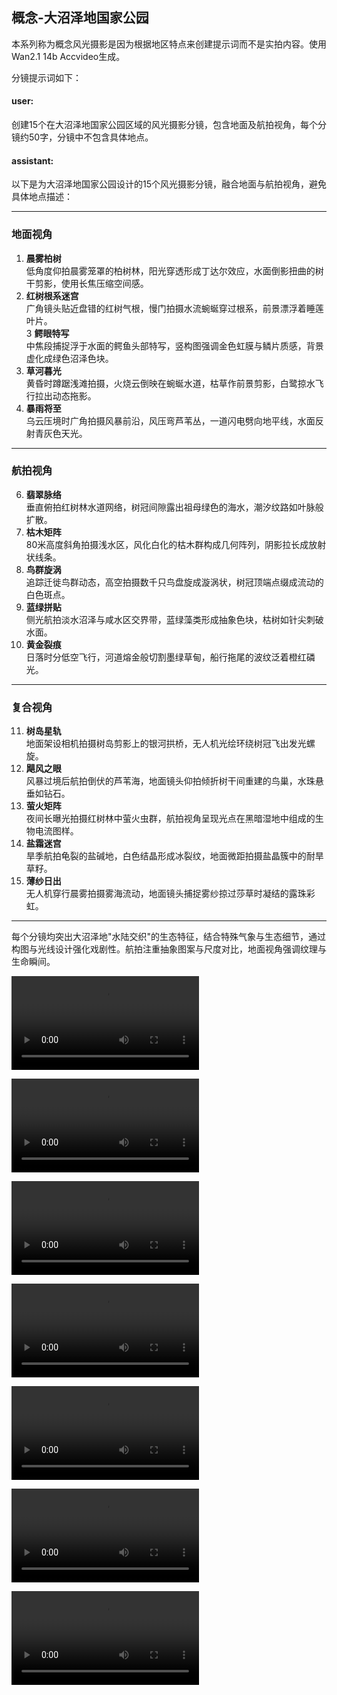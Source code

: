 ## 概念-大沼泽地国家公园

本系列称为概念风光摄影是因为根据地区特点来创建提示词而不是实拍内容。使用Wan2.1 14b Accvideo生成。

分镜提示词如下：

#### user:

创建15个在大沼泽地国家公园区域的风光摄影分镜，包含地面及航拍视角，每个分镜约50字，分镜中不包含具体地点。

#### assistant:

以下是为大沼泽地国家公园设计的15个风光摄影分镜，融合地面与航拍视角，避免具体地点描述：

---

### **地面视角**  
1. **晨雾柏树**  
低角度仰拍晨雾笼罩的柏树林，阳光穿透形成丁达尔效应，水面倒影扭曲的树干剪影，使用长焦压缩空间感。  
2. **红树根系迷宫**  
广角镜头贴近盘错的红树气根，慢门拍摄水流蜿蜒穿过根系，前景漂浮着睡莲叶片。  
3 **鳄眼特写**  
中焦段捕捉浮于水面的鳄鱼头部特写，竖构图强调金色虹膜与鳞片质感，背景虚化成绿色沼泽色块。  
4. **草河暮光**  
黄昏时蹲踞浅滩拍摄，火烧云倒映在蜿蜒水道，枯草作前景剪影，白鹭掠水飞行拉出动态拖影。  
5. **暴雨将至**  
乌云压境时广角拍摄风暴前沿，风压弯芦苇丛，一道闪电劈向地平线，水面反射青灰色天光。  

---

### **航拍视角**  
6. **翡翠脉络**  
垂直俯拍红树林水道网络，树冠间隙露出祖母绿色的海水，潮汐纹路如叶脉般扩散。  
7. **枯木矩阵**  
80米高度斜角拍摄浅水区，风化白化的枯木群构成几何阵列，阴影拉长成放射状线条。  
8. **鸟群旋涡**  
追踪迁徙鸟群动态，高空拍摄数千只鸟盘旋成漩涡状，树冠顶端点缀成流动的白色斑点。  
9. **蓝绿拼贴**  
侧光航拍淡水沼泽与咸水区交界带，蓝绿藻类形成抽象色块，枯树如针尖刺破水面。  
10. **黄金裂痕**  
日落时分低空飞行，河道熔金般切割墨绿草甸，船行拖尾的波纹泛着橙红磷光。  

---

### **复合视角**  
11. **树岛星轨**  
地面架设相机拍摄树岛剪影上的银河拱桥，无人机光绘环绕树冠飞出发光螺旋。  
12. **飓风之眼**  
风暴过境后航拍倒伏的芦苇海，地面镜头仰拍倾折树干间重建的鸟巢，水珠悬垂如钻石。  
13. **萤火矩阵**  
夜间长曝光拍摄红树林中萤火虫群，航拍视角呈现光点在黑暗湿地中组成的生物电流图样。  
14. **盐霜迷宫**  
旱季航拍龟裂的盐碱地，白色结晶形成冰裂纹，地面微距拍摄盐晶簇中的耐旱草籽。  
15. **薄纱日出**  
无人机穿行晨雾拍摄雾海流动，地面镜头捕捉雾纱掠过莎草时凝结的露珠彩虹。  

---

每个分镜均突出大沼泽地"水陆交织"的生态特征，结合特殊气象与生态细节，通过构图与光线设计强化戏剧性。航拍注重抽象图案与尺度对比，地面视角强调纹理与生命瞬间。

<video src="https://github.com/Willian7004/media-blog/blob/main/files/202506/2025062302/Wan2.1_00001.mp4?raw=true" controls style="max-width: 100%;"></video>

<video src="https://github.com/Willian7004/media-blog/blob/main/files/202506/2025062302/Wan2.1_00002.mp4?raw=true" controls style="max-width: 100%;"></video>

<video src="https://github.com/Willian7004/media-blog/blob/main/files/202506/2025062302/Wan2.1_00004.mp4?raw=true" controls style="max-width: 100%;"></video>

<video src="https://github.com/Willian7004/media-blog/blob/main/files/202506/2025062302/Wan2.1_00007.mp4?raw=true" controls style="max-width: 100%;"></video>

<video src="https://github.com/Willian7004/media-blog/blob/main/files/202506/2025062302/Wan2.1_00009.mp4?raw=true" controls style="max-width: 100%;"></video>

<video src="https://github.com/Willian7004/media-blog/blob/main/files/202506/2025062302/Wan2.1_00010.mp4?raw=true" controls style="max-width: 100%;"></video>

<video src="https://github.com/Willian7004/media-blog/blob/main/files/202506/2025062302/Wan2.1_00012.mp4?raw=true" controls style="max-width: 100%;"></video>